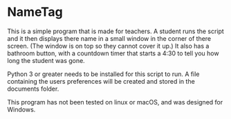 # NameTag
This is a simple program that is made for teachers. A student runs the script and it then displays there name in a small window in the corner of there screen. (The window is on top so they cannot cover it up.) It also has a bathroom button, with a countdown timer that starts a 4:30 to tell you how long the student was gone.

Python 3 or greater needs to be installed for this script to run. A file containing the users preferences will be created and stored in the documents folder.

This program has not been tested on linux or macOS, and was designed for Windows.
